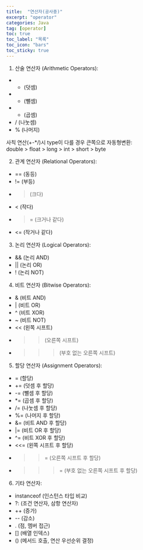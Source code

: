 ```yaml
---
title:  "연산자(공사중)"
excerpt: "operator"
categories: Java
tag: [operator]
toc: true
toc_label: "목록"
toc_icon: "bars"
toc_sticky: true
---
```


1. 산술 연산자 (Arithmetic Operators):
- + (덧셈)
- - (뺄셈)
- * (곱셈)
- / (나눗셈)
- % (나머지)

사칙 연산(+-*/)시 type이 다를 경우 큰쪽으로 자동형변환:<br>
double > float > long > int > short > byte

2. 관계 연산자 (Relational Operators):
- == (동등)
- != (부등)
- > (크다)
- < (작다)
- >= (크거나 같다)
- <= (작거나 같다)

3. 논리 연산자 (Logical Operators):
- && (논리 AND)
- || (논리 OR)
- ! (논리 NOT)

4. 비트 연산자 (Bitwise Operators):
- & (비트 AND)
- | (비트 OR)
- ^ (비트 XOR)
- ~ (비트 NOT)
- << (왼쪽 시프트)
- >> (오른쪽 시프트)
- >>> (부호 없는 오른쪽 시프트)

5. 할당 연산자 (Assignment Operators):
- = (할당)
- += (덧셈 후 할당)
- -= (뺄셈 후 할당)
- *= (곱셈 후 할당)
- /= (나눗셈 후 할당)
- %= (나머지 후 할당)
- &= (비트 AND 후 할당)
- |= (비트 OR 후 할당)
- ^= (비트 XOR 후 할당)
- <<= (왼쪽 시프트 후 할당)
- >>= (오른쪽 시프트 후 할당)
- >>>= (부호 없는 오른쪽 시프트 후 할당)

6. 기타 연산자:
- instanceof (인스턴스 타입 비교)
- ?: (조건 연산자, 삼항 연산자)
- ++ (증가)
- -- (감소)
- . (점, 멤버 접근)
- [] (배열 인덱스)
- () (메서드 호출, 연산 우선순위 결정)
